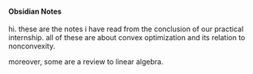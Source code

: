 #### Obsidian Notes
hi. these are the notes i have read from the conclusion of our practical internship. all of these are about convex optimization and its relation to nonconvexity.

moreover, some are a review to linear algebra.
